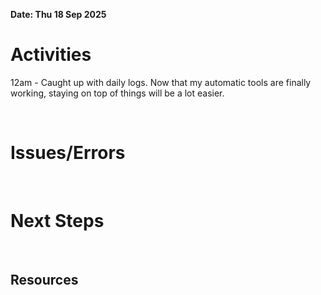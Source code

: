 **Date: Thu 18 Sep 2025**<br>

# Activities

12am - Caught up with daily logs. Now that my automatic tools are finally working, staying on top of things will be a lot easier.

<br>

# Issues/Errors

<br>

# Next Steps

<br>

## Resources

<br>
